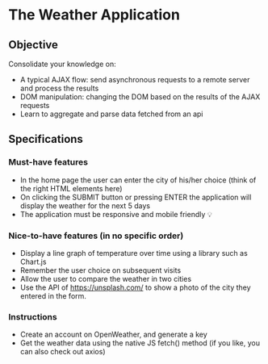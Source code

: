# The Weather Application

## Objective

Consolidate your knowledge on:

- A typical AJAX flow: send asynchronous requests to a remote server and process the results
- DOM manipulation: changing the DOM based on the results of the AJAX requests
- Learn to aggregate and parse data fetched from an api

## Specifications

### Must-have features

- In the home page the user can enter the city of his/her choice (think of the right HTML elements here)
- On clicking the SUBMIT button or pressing ENTER the application will display the weather for the next 5 days
- The application must be responsive and mobile friendly
  💡

### Nice-to-have features (in no specific order)

- Display a line graph of temperature over time using a library such as Chart.js
- Remember the user choice on subsequent visits
- Allow the user to compare the weather in two cities
- Use the API of https://unsplash.com/ to show a photo of the city they entered in the form.

### Instructions

- Create an account on OpenWeather, and generate a key
- Get the weather data using the native JS fetch() method (if you like, you can also check out axios)
